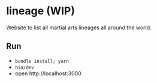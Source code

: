 # lineage (WIP)

Website to list all martial arts lineages all around the world.

## Run

* `bundle install; yarn`
* `bin/dev`
* open http://localhost:3000
